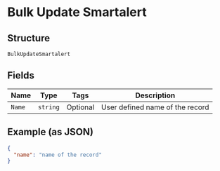 
# Bulk Update Smartalert

## Structure

`BulkUpdateSmartalert`

## Fields

| Name | Type | Tags | Description |
|  --- | --- | --- | --- |
| `Name` | `string` | Optional | User defined name of the record |

## Example (as JSON)

```json
{
  "name": "name of the record"
}
```

